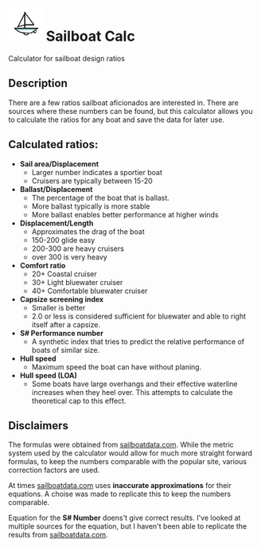 # ![icon](static/img/logo.png) Sailboat Calc

Calculator for sailboat design ratios

## Description

There are a few ratios sailboat aficionados are interested in. There are sources where these numbers can be found, but this calculator allows you to calculate the ratios for any boat and save the data for later use.

## Calculated ratios:

- **Sail area/Displacement**
	- Larger number indicates a sportier boat
	- Cruisers are typically between 15-20
- **Ballast/Displacement**
	- The percentage of the boat that is ballast.
	- More ballast typically is more stable
	- More ballast enables better performance at higher winds
- **Displacement/Length**
	- Approximates the drag of the boat
	- 150-200 glide easy
	- 200-300 are heavy cruisers
	- over 300 is very heavy
- **Comfort ratio**
	- 20+ Coastal cruiser
	- 30+ Light bluewater cruiser
	- 40+ Comfortable bluewater cruiser
- **Capsize screening index**
	- Smaller is better
	- 2.0 or less is considered sufficient for bluewater and able to right itself after a capsize.
- **S# Performance number**
	- A synthetic index that tries to predict the relative performance of boats of similar size.
- **Hull speed**
	- Maximum speed the boat can have without planing.
- **Hull speed (LOA)**
	- Some boats have large overhangs and their effective waterline increases when they heel over. This attempts to calculate the theoretical cap to this effect.

## Disclaimers

The formulas were obtained from [sailboatdata.com](https://sailboatdata.com/). While the metric system used by the calculator would allow for much more straight forward formulas, to keep the numbers comparable with the popular site, various correction factors are used. 

At times [sailboatdata.com](https://sailboatdata.com/) uses **inaccurate approximations** for their equations. A choise was made to replicate this to keep the numbers comparable. 

Equation for the **S# Number** doens't give correct results. I've looked at multiple sources for the equation, but I haven't been able to replicate the results from [sailboatdata.com](https://sailboatdata.com/).
